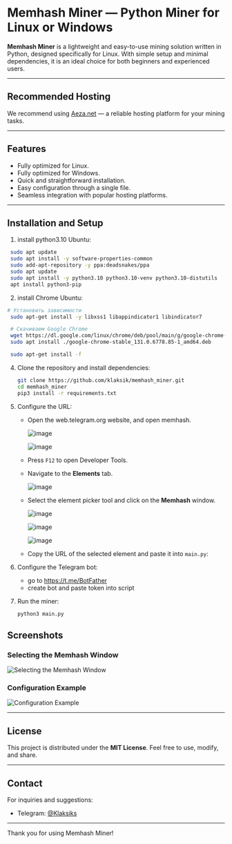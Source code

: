 
# Memhash Miner — Python Miner for Linux or Windows

**Memhash Miner** is a lightweight and easy-to-use mining solution written in Python, designed specifically for Linux. With simple setup and minimal dependencies, it is an ideal choice for both beginners and experienced users.


---

## Recommended Hosting

We recommend using [Aeza.net](https://aeza.net/?ref=522069) — a reliable hosting platform for your mining tasks.

---

## Features
- Fully optimized for Linux.
- Fully optimized for Windows.
- Quick and straightforward installation.
- Easy configuration through a single file.
- Seamless integration with popular hosting platforms.

---

## Installation and Setup
1.
   install python3.10
  Ubuntu:
  ```bash
   sudo apt update
   sudo apt install -y software-properties-common
   sudo add-apt-repository -y ppa:deadsnakes/ppa
   sudo apt update
   sudo apt install -y python3.10 python3.10-venv python3.10-distutils
   apt install python3-pip
  ``` 
2.
   install Chrome
  Ubuntu:
  ```bash
  # Установить зависимости
   sudo apt-get install -y libxss1 libappindicator1 libindicator7

   # Скачиваем Google Chrome
   wget https://dl.google.com/linux/chrome/deb/pool/main/g/google-chrome-stable/google-chrome-stable_131.0.6778.85-1_amd64.deb
   sudo apt install ./google-chrome-stable_131.0.6778.85-1_amd64.deb

   sudo apt-get install -f
  ```
4. Clone the repository and install dependencies:
   ```bash
   git clone https://github.com/klaksik/memhash_miner.git
   cd memhash_miner
   pip3 install -r requirements.txt
   ```

5. Configure the URL:
   - Open the web.telegram.org website, and open memhash.
     
     ![image](https://github.com/user-attachments/assets/ead90574-dcef-49db-8a36-faae099812d6)
     
     ![image](https://github.com/user-attachments/assets/b66d7683-f1a3-4425-92f5-7fdbc1a63ee6)
   - Press `F12` to open Developer Tools.
   - Navigate to the **Elements** tab.
     
     ![image](https://github.com/user-attachments/assets/34f8ea10-4f18-4ab7-bd41-89e3c5e3845b)
   - Select the element picker tool and click on the **Memhash** window.
     
     ![image](https://github.com/user-attachments/assets/aaa12d6d-2efc-4318-b17e-6b2c9f472671)
     
     ![image](https://github.com/user-attachments/assets/cd84aaff-95b9-4145-9cf5-e56ff9389a52)
     
     ![image](https://github.com/user-attachments/assets/8360ce65-bfad-4a65-a1e3-819cbff70da1)
   - Copy the URL of the selected element and paste it into `main.py`:

6. Configure the Telegram bot:
   - go to https://t.me/BotFather
   - create bot and paste token into script
   
7. Run the miner:
   ```bash
   python3 main.py
   ```


## Screenshots

### Selecting the Memhash Window
![Selecting the Memhash Window](https://github.com/user-attachments/assets/aaa12d6d-2efc-4318-b17e-6b2c9f472671)

### Configuration Example
![Configuration Example](https://github.com/user-attachments/assets/8360ce65-bfad-4a65-a1e3-819cbff70da1)

---

## License

This project is distributed under the **MIT License**. Feel free to use, modify, and share.

---

## Contact

For inquiries and suggestions:
- Telegram: [@Klaksiks](https://t.me/Klaksiks)

---

Thank you for using Memhash Miner!
